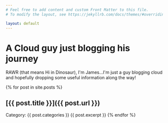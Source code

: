 ```yaml
---
# Feel free to add content and custom Front Matter to this file.
# To modify the layout, see https://jekyllrb.com/docs/themes/#overriding-theme-defaults

layout: default
---
```

# A Cloud guy just blogging his journey
RAWR (that means Hi in Dinosaur), I'm James...I'm just a guy blogging cloud and hopefully dropping some useful information along the way!

{% for post in site.posts %}
## [{{ post.title }}]({{ post.url }})
Category: {{ post.categories }}
{{ post.excerpt }}
{% endfor %}
